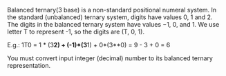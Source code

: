 Balanced ternary(3 base) is a non-standard positional numeral system. In the standard (unbalanced) ternary system, digits have values 0, 1 and 2. The digits in the balanced ternary system have values −1, 0, and 1. We use letter T to represent -1, so the digits are (T, 0, 1).

E.g.: 1T0 = 1 * (3**2) + (-1)*(3**1) + 0*(3**0) = 9 - 3 + 0 = 6

You must convert input integer (decimal) number to its balanced ternary representation.